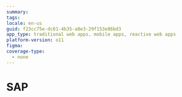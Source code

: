 ```yaml
---
summary:
tags:
locale: en-us
guid: f23cc75e-dc61-4b35-a8e3-29f153e86bd3
app_type: traditional web apps, mobile apps, reactive web apps
platform-version: o11
figma:
coverage-type:
  - none
---
```


# SAP
